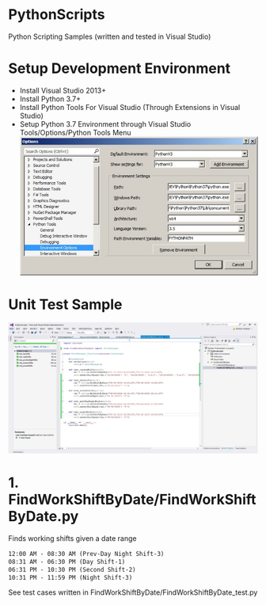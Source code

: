 # PythonScripts
Python Scripting Samples (written and tested in Visual Studio)

# Setup Development Environment
* Install Visual Studio 2013+
* Install Python 3.7+
* Install Python Tools For Visual Studio (Through Extensions in Visual Studio)
* Setup Python 3.7 Environment through Visual Studio Tools/Options/Python Tools Menu
![alt EnvSettingPythonInVS](https://github.com/avarghesein/PythonScripts/blob/master/Scripts/PythonEnvVSSetting.jpg)

# Unit Test Sample
![alt UnitTestPythonInVS](https://github.com/avarghesein/PythonScripts/blob/master/Scripts/PythonVSUnitTest.jpg)

# 1. FindWorkShiftByDate/FindWorkShiftByDate.py
Finds working shifts given a date range

    12:00 AM - 08:30 AM (Prev-Day Night Shift-3)
    08:31 AM - 06:30 PM (Day Shift-1)
    06:31 PM - 10:30 PM (Second Shift-2)
    10:31 PM - 11:59 PM (Night Shift-3)
    
See test cases written in FindWorkShiftByDate/FindWorkShiftByDate_test.py
